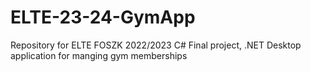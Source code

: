 # ELTE-23-24-GymApp
Repository for ELTE FOSZK 2022/2023 C# Final project, .NET Desktop application for manging gym memberships
